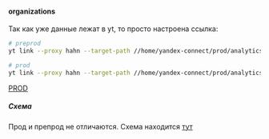 #### organizations

Так как уже данные лежат в yt, то просто настроена ссылка:

```bash
# preprod
yt link --proxy hahn --target-path //home/yandex-connect/prod/analytics/organizations --link-path //home/cloud-dwh/data/preprod/raw/yandex_connect/organizations

# prod
yt link --proxy hahn --target-path //home/yandex-connect/prod/analytics/organizations --link-path //home/cloud-dwh/data/prod/raw/yandex_connect/organizations
```

[PROD](https://yt.yandex-team.ru/hahn/navigation?path=//home/yandex-connect/prod/analytics/organizations)

##### Схема

Прод и препрод не отличаются. Схема находится [тут](https://wiki.yandex-team.ru/Connect/YandexConnectAnalytics/YaConnectLogs/)

